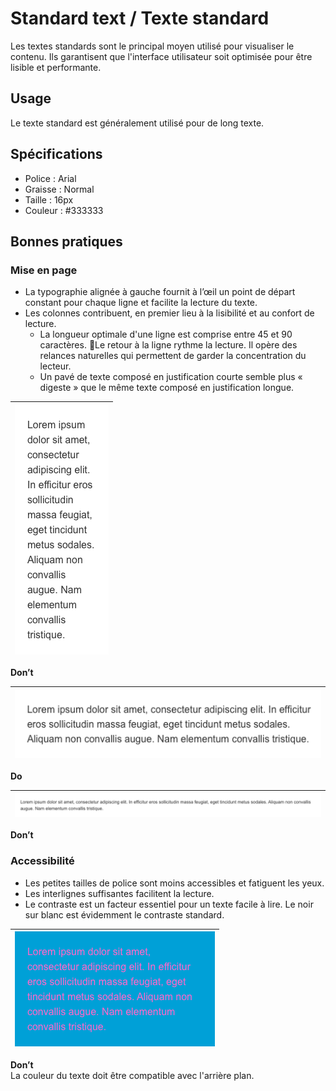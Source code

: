 # Standard text / Texte standard

Les textes standards sont le principal moyen utilisé pour visualiser le contenu. Ils garantisent que l'interface utilisateur soit optimisée pour être lisible et performante.

## Usage

 Le texte standard est généralement utilisé pour de long texte.

## Spécifications

- Police : Arial
- Graisse : Normal
- Taille : 16px
- Couleur : #333333

## Bonnes pratiques

### Mise en page

- La typographie alignée à gauche fournit à l’œil un point de départ constant pour chaque ligne et facilite la lecture du texte.
- Les colonnes contribuent, en premier lieu à la lisibilité et au confort de lecture.
  - La longueur optimale d'une ligne est comprise entre 45 et 90 caractères. Le retour à la ligne rythme la lecture. Il opère des relances naturelles qui permettent de garder la concentration du lecteur.
  - Un pavé de texte composé en justification courte semble plus « digeste » que le même texte composé en justification longue.

<div class="do-dont">
<div class="dont">

![typography__exemples__call-width-small-dont](design/typography__exemples__call-width-small-dont.png)|
  ------------ |
**Don’t** <br/>

</div>
</div>


<div class="do-dont">
<div class="do">

![typography__exemples__col-width-medium-do](design/typography__exemples__col-width-medium-do.png)|
------------ |
**Do** <br/>

</div>
</div>


<div class="do-dont">
<div class="dont">

![typography__exemples__col-width-large-dont](design/typography__exemples__col-width-large-dont.png)|
------------ |
**Don’t** <br/>

</div>
</div>


### Accessibilité

- Les petites tailles de police sont moins accessibles et fatiguent les yeux.
- Les interlignes suffisantes facilitent la lecture.
- Le contraste est un facteur essentiel pour un texte facile à lire. Le noir sur blanc est évidemment le contraste standard.


 <div class="do-dont">
 <div class="dont">

![typography__exemples__contrast-dont](design/typography__exemples__contrast-dont.png)|
------------ |
**Don’t** <br/> La couleur du texte doit être compatible avec l'arrière plan.

 </div>
 </div>
